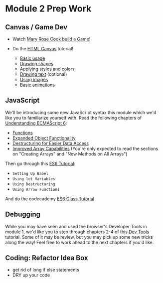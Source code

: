 # Module 2 Prep Work

## Canvas / Game Dev
- Watch [Mary Rose Cook build a Game!](https://vimeo.com/105955605)

- Do the [HTML Canvas](https://developer.mozilla.org/en-US/docs/Web/API/Canvas_API/Tutorial) tutorial!
  - [Basic usage](https://developer.mozilla.org/en-US/docs/Web/API/Canvas_API/Tutorial/Basic_usage)
  - [Drawing shapes](https://developer.mozilla.org/en-US/docs/Web/API/Canvas_API/Tutorial/Drawing_shapes)
  - [Applying styles and colors](https://developer.mozilla.org/en-US/docs/Web/API/Canvas_API/Tutorial/Applying_styles_and_colors)
  - [Drawing text](https://developer.mozilla.org/en-US/docs/Web/API/Canvas_API/Tutorial/Drawing_text) (optional)
  - [Using images](https://developer.mozilla.org/en-US/docs/Web/API/Canvas_API/Tutorial/Using_images)
  - [Basic animations](https://developer.mozilla.org/en-US/docs/Web/API/Canvas_API/Tutorial/Basic_animations)


## JavaScript

We'll be introducing some new JavaScript syntax this module which we'd like you to familiarize yourself with. Read the following chapters of [Understanding ECMAScript 6](https://leanpub.com/understandinges6/read):

- [Functions](https://leanpub.com/understandinges6/read#leanpub-auto-functions)
- [Expanded Object Functionality](https://leanpub.com/understandinges6/read#leanpub-auto-expanded-object-functionality)
- [Destructuring for Easier Data Access](https://leanpub.com/understandinges6/read#leanpub-auto-destructuring-for-easier-data-access)
- [Improved Array Capabilities](https://leanpub.com/understandinges6/read#leanpub-auto-improved-array-capabilities) (You're only expected to read the sections on "Creating Arrays" and "New Methods on All Arrays")

Then go through this [ES6 Tutorial](http://ccoenraets.github.io/es6-tutorial/):
  - `Setting Up Babel`
  - `Using let Variables`
  - `Using Destructuring`
  - `Using Arrow Functions`

And do the codecademy [ES6 Class Tutorial](https://www.codecademy.com/courses/learn-javascript-classes/lessons/classes/exercises/introduction)

## Debugging

While you may have seen and used the browser's Developer Tools in module 1, we'd like you to step through chapters 2-4 of this [Dev Tools](http://discover-devtools.codeschool.com/) tutorial. Some of it may be review, but you may pick up some new tricks along the way! Feel free to work ahead to the next chapters if you'd like.


## Coding: Refactor Idea Box
  - get rid of long if else statements
  - DRY up your code